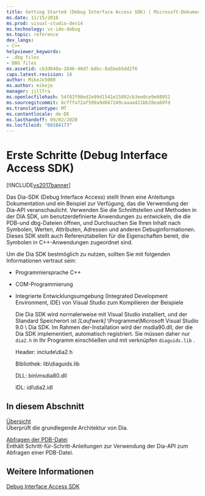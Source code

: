 ```yaml
---
title: Getting Started (Debug Interface Access SDK) | Microsoft-Dokumentation
ms.date: 11/15/2016
ms.prod: visual-studio-dev14
ms.technology: vs-ide-debug
ms.topic: reference
dev_langs:
- C++
helpviewer_keywords:
- .dbg files
- DBG files
ms.assetid: cb3d040a-2846-40d7-bdbc-8a5beb5dd2f6
caps.latest.revision: 18
author: MikeJo5000
ms.author: mikejo
manager: jillfra
ms.openlocfilehash: 54f83f00ed2e99d1541e15092cb3ee0ce9e08952
ms.sourcegitcommit: 6cfffa72af599a9d667249caaaa411bb28ea69fd
ms.translationtype: MT
ms.contentlocale: de-DE
ms.lasthandoff: 09/02/2020
ms.locfileid: "68164173"
---
```

# <a name="getting-started-debug-interface-access-sdk"></a>Erste Schritte (Debug Interface Access SDK)
[!INCLUDE[vs2017banner](../../includes/vs2017banner.md)]

Das Dia-SDK (Debug Interface Access) stellt Ihnen eine Anleitungs Dokumentation und ein Beispiel zur Verfügung, das die Verwendung der Dia-API veranschaulicht. Verwenden Sie die Schnittstellen und Methoden in der DIA SDK, um benutzerdefinierte Anwendungen zu entwickeln, die die PDB-und dbg-Dateien öffnen, und Durchsuchen Sie Ihren Inhalt nach Symbolen, Werten, Attributen, Adressen und anderen Debuginformationen. Dieses SDK stellt auch Referenztabellen für die Eigenschaften bereit, die Symbolen in C++-Anwendungen zugeordnet sind.  
  
 Um die Dia SDK bestmöglich zu nutzen, sollten Sie mit folgenden Informationen vertraut sein:  
  
- Programmiersprache C++  
  
- COM-Programmierung  
  
- Integrierte Entwicklungsumgebung (Integrated Development Environment, IDE) von Visual Studio zum Kompilieren der Beispiele  
  
  Die Dia SDK wird normalerweise mit Visual Studio installiert, und der Standard Speicherort ist *[Laufwerk]* \Programme\Microsoft Visual Studio 9.0 \ Dia SDK. Im Rahmen der-Installation wird der msdia90.dll, der die Dia SDK implementiert, automatisch registriert. Sie müssen daher nur `dia2.h` in Ihr Programm einschließen und mit verknüpfen `diaguids.lib` .  
  
  Header: include\dia2.h  
  
  Bibliothek: lib\diaguids.lib  
  
  DLL: bin\msdia80.dll  
  
  IDL: idl\dia2.idl  
  
## <a name="in-this-section"></a>In diesem Abschnitt  
 [Übersicht](../../debugger/debug-interface-access/overview-debug-interface-access-sdk.md)  
 Überprüft die grundlegende Architektur von Dia.  
  
 [Abfragen der PDB-Datei](../../debugger/debug-interface-access/querying-the-dot-pdb-file.md)  
 Enthält Schritt-für-Schritt-Anleitungen zur Verwendung der Dia-API zum Abfragen einer PDB-Datei.  
  
## <a name="see-also"></a>Weitere Informationen  
 [Debug Interface Access SDK](../../debugger/debug-interface-access/debug-interface-access-sdk.md)
